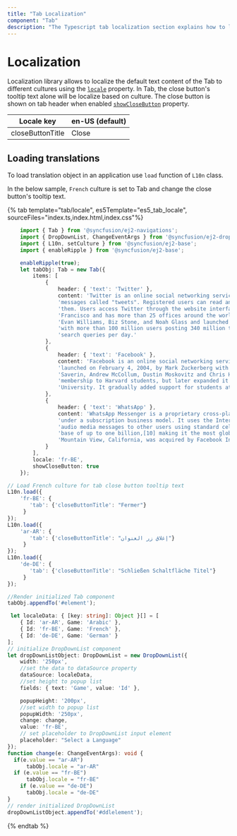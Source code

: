 ```yaml
---
title: "Tab Localization"
component: "Tab"
description: "The Typescript tab localization section explains how to localize the tab based on culture and set close button's tooltip text."
---
```


# Localization

Localization library allows to localize the default text content of the Tab to different cultures using the [`locale`](../api/tab#locale) property. In Tab, the close button's tooltip text alone will be localize based on culture.  The close button is shown on tab header when enabled [`showCloseButton`](../api/tab#showclosebutton) property.

| Locale key | en-US (default)  |
|------|------|
| closeButtonTitle |  Close |

## Loading translations

To load translation object in an application use `load` function of `L10n` class.

In the below sample, `French` culture is set to Tab and change the close button's tooltip
text.

{% tab template="tab/locale", es5Template="es5_tab_locale", sourceFiles="index.ts,index.html,index.css"%}

```typescript
    import { Tab } from '@syncfusion/ej2-navigations';
    import { DropDownList, ChangeEventArgs } from '@syncfusion/ej2-dropdowns';
    import { L10n, setCulture } from '@syncfusion/ej2-base';
    import { enableRipple } from '@syncfusion/ej2-base';

    enableRipple(true);
    let tabObj: Tab = new Tab({
        items: [
            {
                header: { 'text': 'Twitter' },
                content: 'Twitter is an online social networking service that enables users to send and read short 140-character ' +
                'messages called "tweets". Registered users can read and post tweets, but those who are unregistered can only read ' +
                'them. Users access Twitter through the website interface, SMS or mobile device app Twitter Inc. is based in San ' +
                'Francisco and has more than 25 offices around the world. Twitter was created in March 2006 by Jack Dorsey, ' +
                'Evan Williams, Biz Stone, and Noah Glass and launched in July 2006. The service rapidly gained worldwide popularity, ' +
                'with more than 100 million users posting 340 million tweets a day in 2012.The service also handled 1.6 billion ' +
                'search queries per day.'
            },
            {
                header: { 'text': 'Facebook' },
                content: 'Facebook is an online social networking service headquartered in Menlo Park, California. Its website was ' +
                'launched on February 4, 2004, by Mark Zuckerberg with his Harvard College roommates and fellow students Eduardo ' +
                'Saverin, Andrew McCollum, Dustin Moskovitz and Chris Hughes.The founders had initially limited the website\'\s ' +
                'membership to Harvard students, but later expanded it to colleges in the Boston area, the Ivy League, and Stanford ' +
                'University. It gradually added support for students at various other universities and later to high-school students.'
            },
            {
                header: { 'text': 'WhatsApp' },
                content: 'WhatsApp Messenger is a proprietary cross-platform instant messaging client for smartphones that operates ' +
                'under a subscription business model. It uses the Internet to send text messages, images, video, user location and ' +
                'audio media messages to other users using standard cellular mobile numbers. As of February 2016, WhatsApp had a user ' +
                'base of up to one billion,[10] making it the most globally popular messaging application. WhatsApp Inc., based in ' +
                'Mountain View, California, was acquired by Facebook Inc. on February 19, 2014, for approximately US$19.3 billion.'
            }
        ],
        locale: 'fr-BE',
        showCloseButton: true
    });

// Load French culture for tab close button tooltip text
L10n.load({
    'fr-BE': {
       'tab': {'closeButtonTitle': "Fermer"}
     }
});
L10n.load({
    'ar-AR': {
       'tab': {'closeButtonTitle': "إغلاق زر العنوان"}
     }
});
L10n.load({
    'de-DE': {
       'tab': {'closeButtonTitle': "Schließen Schaltfläche Titel"}
     }
});

//Render initialized Tab component
tabObj.appendTo('#element');

 let localeData: { [key: string]: Object }[] = [
    { Id: 'ar-AR', Game: 'Arabic' },
    { Id: 'fr-BE', Game: 'French' },
    { Id: 'de-DE', Game: 'German' }
];
// initialize DropDownList component
let dropDownListObject: DropDownList = new DropDownList({
    width: '250px',
    //set the data to dataSource property
    dataSource: localeData,
    //set height to popup list
    fields: { text: 'Game', value: 'Id' },

    popupHeight: '200px',
    //set width to popup list
    popupWidth: '250px',
    change: change,
    value: 'fr-BE',
    // set placeholder to DropDownList input element
    placeholder: "Select a Language"
});
function change(e: ChangeEventArgs): void {
  if(e.value == "ar-AR")
      tabObj.locale = "ar-AR"
  if (e.value == "fr-BE")
      tabObj.locale = "fr-BE"
    if (e.value == "de-DE")
      tabObj.locale = "de-DE"
}
// render initialized DropDownList
dropDownListObject.appendTo('#ddlelement');

```

{% endtab %}